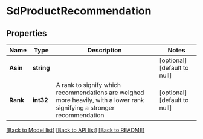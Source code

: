# SdProductRecommendation

## Properties
Name | Type | Description | Notes
------------ | ------------- | ------------- | -------------
**Asin** | **string** |  | [optional] [default to null]
**Rank** | **int32** | A rank to signify which recommendations are weighed more heavily, with a lower rank signifying a stronger recommendation | [optional] [default to null]

[[Back to Model list]](../README.md#documentation-for-models) [[Back to API list]](../README.md#documentation-for-api-endpoints) [[Back to README]](../README.md)

